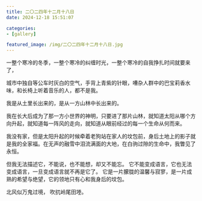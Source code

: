 ```yaml
---
title: 二〇二四年十二月十八日
date: 2024-12-18 15:51:07

categories:
- [gallery]

featured_image: /img/二〇二四年十二月十八日.jpg
---
```


一整个寒冷的冬季，一整个寒冷的纠缠时光，一整个寒冷的自我挣扎时间就要来了，

城市中独自等公车时灰白的空气，手背上青紫的针眼，嘈杂人群中的巴宝莉香水味，和长椅上听着音乐的人，都不是我。

我是从土里长出来的，是从一方山林中长出来的。

我在长大后成为了那一方小世界的神明，只要进了那片山林，就知道太阳从哪个方向升起，就知道每一阵风的走向，就知道从眼前经过的每一个生命从何而来。

我没有家，但是太阳升起的时候牵着老狗站在家人的坟包前，身后土地上的影子就是我的全家福。
​
在无声的融雪中泪流满面的大地，在白驹过隙的生命中，我瞥见了永恒。

但我无法描述它，不能说，也不能想，却又不能忘。
它不能变成语言，它也无法变成语言，一旦变成语言就不再是它了。
它是一片朦胧的温馨与寂寥，是一片成熟的希望与绝望，它的领地只有心和我身后的坟包。

北风似万鬼过境，
吹扤岭尾田堘。